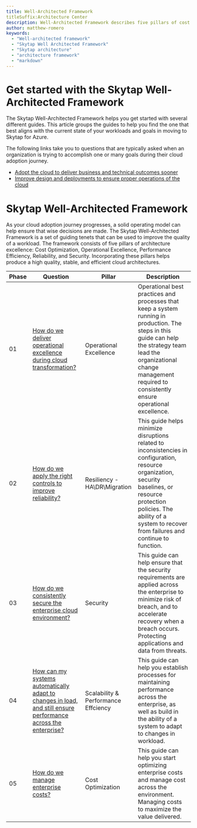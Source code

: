 ```yaml
---
title: Well-Architected Framework
titleSuffix:Architecture Center
description: Well-Architected Framework describes five pillars of cost optimization, operational excellence, performance efficiency, reliability, and security, that result in a high quality and scalable cloud architecture.
author: matthew-romero 
keywords:
  - "Well-architected framework"
  - "Skytap Well Architected Framework"
  - "Skytap architecture"
  - "architecture framework"
  - "markdown"
---
```


# Get started with the Skytap Well-Architected Framework 

The Skytap Well-Architected Framework helps you get started with several different guides. This article groups the guides to help you find the one that best aligns with the current state of your workloads and goals in moving to Skytap for Azure. 

The following links take you to questions that are typically asked when an organization is trying to accomplish one or many goals during their cloud adoption journey.
- [Adopt the cloud to deliver business and technical outcomes sooner](./accelerateadoption.md)
- [Improve design and deployments to ensure proper operations of the cloud](./operations/operational-excellence.md)  




#  Skytap Well-Architected Framework 

As your cloud adoption journey progresses, a solid operating model can help ensure that wise decisions are made. 
The Skytap Well-Architected Framework is a set of guiding tenets that can be used to improve the quality of a workload. The framework consists of five pillars of architecture excellence: Cost Optimization, Operational Excellence, Performance Efficiency, Reliability, and Security. Incorporating these pillars helps produce a high quality, stable, and efficient cloud architectures.

|Phase | Question | Pillar| Description |
| -- | ----- | ------- | ----------- |
| 01 | [How do we deliver operational excellence during cloud transformation?](./operations/README.md)                 | Operational Excellence |Operational best practices and processes that keep a system running in production. The steps in this guide can help the strategy team lead the organizational change management required to consistently ensure operational excellence. |
| 02 | [How do we apply the right controls to improve reliability?](./resiliency/overview.md)                  | Resiliency - HA\DR\Migration |This guide helps minimize disruptions related to inconsistencies in configuration, resource organization, security baselines, or resource protection policies. The ability of a system to recover from failures and continue to function.                                                  
| 03 | [How do we consistently secure the enterprise cloud environment?](./security/README.md)             | Security |This guide can help ensure that the security requirements are applied across the enterprise to minimize risk of breach, and to accelerate recovery when a breach occurs. Protecting applications and data from threats. |                  |                            
| 04 | [How can my systems automatically adapt to changes in load, and still ensure performance across the enterprise?](./scalability/overview.md)                   | Scalability & Performance Effciency | This guide can help you establish processes for maintaining performance across the enterprise, as well as build in the ability of a system to adapt to changes in workload. |                               |
| 05 | [How do we manage enterprise costs?](./cost/overview.md)                                       | Cost Optimization |This guide can help you start optimizing enterprise costs and manage cost across the environment. Managing costs to maximize the value delivered. |      